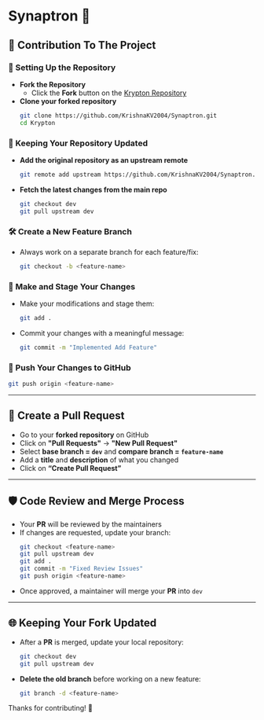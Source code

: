 # Synaptron 🚀

## 💼 Contribution To The Project

### 🔧 Setting Up the Repository

- **Fork the Repository**
  - Click the **Fork** button on the [Krypton Repository](https://github.com/KrishnaKV2004/Synaptron.git)
- **Clone your forked repository**
  ```bash
  git clone https://github.com/KrishnaKV2004/Synaptron.git
  cd Krypton
  ```

### 🔄 Keeping Your Repository Updated

- **Add the original repository as an upstream remote**
  ```bash
  git remote add upstream https://github.com/KrishnaKV2004/Synaptron.git
  ```
- **Fetch the latest changes from the main repo**
  ```bash
  git checkout dev
  git pull upstream dev
  ```

### 🛠️ Create a New Feature Branch

- Always work on a separate branch for each feature/fix:
  ```bash
  git checkout -b <feature-name>
  ```

### 💪 Make and Stage Your Changes

- Make your modifications and stage them:
  ```bash
  git add .
  ```

- Commit your changes with a meaningful message:
  ```bash
  git commit -m "Implemented Add Feature"
  ```

### 💾 Push Your Changes to GitHub

```bash
git push origin <feature-name>
```

---

## 🌟 Create a **Pull Request**

- Go to your **forked repository** on GitHub
- Click on **"Pull Requests"** → **"New Pull Request"**
- Select **base branch = `dev`** and **compare branch = `feature-name`**
- Add a **title** and **description** of what you changed
- Click on **“Create Pull Request”**

---

## 🛡️ Code Review and Merge Process

- Your **PR** will be reviewed by the maintainers
- If changes are requested, update your branch:
  ```bash
  git checkout <feature-name>
  git pull upstream dev
  git add .
  git commit -m "Fixed Review Issues"
  git push origin <feature-name>
  ```
- Once approved, a maintainer will merge your **PR** into `dev`

---

## 🌐 Keeping Your Fork Updated

- After a **PR** is merged, update your local repository:
  ```bash
  git checkout dev
  git pull upstream dev
  ```
- **Delete the old branch** before working on a new feature:
  ```bash
  git branch -d <feature-name>
  ```

Thanks for contributing! 🎉